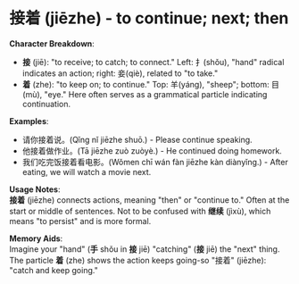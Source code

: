 # **接着 (jiēzhe) - to continue; next; then**

**Character Breakdown**:  
- **接** (jiē): "to receive; to catch; to connect." Left: 扌(shǒu), "hand" radical indicates an action; right: 妾(qiè), related to "to take."  
- **着** (zhe): "to keep on; to continue." Top: 羊(yáng), "sheep"; bottom: 目(mù), "eye." Here often serves as a grammatical particle indicating continuation.

**Examples**:  
- 请你接着说。(Qǐng nǐ jiēzhe shuō.) - Please continue speaking.  
- 他接着做作业。(Tā jiēzhe zuò zuòyè.) - He continued doing homework.  
- 我们吃完饭接着看电影。(Wǒmen chī wán fàn jiēzhe kàn diànyǐng.) - After eating, we will watch a movie next.

**Usage Notes**:  
**接着** (jiēzhe) connects actions, meaning "then" or "continue to." Often at the start or middle of sentences. Not to be confused with **继续** (jìxù), which means "to persist" and is more formal.

**Memory Aids**:  
Imagine your "hand" (**手** shǒu in **接** jiē) "catching" (**接** jiē) the "next" thing. The particle **着** (zhe) shows the action keeps going-so "接着" (jiēzhe): "catch and keep going."